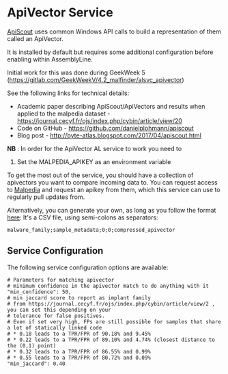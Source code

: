 # ApiVector Service

[ApiScout](https://github.com/danielplohmann/apiscout) uses common Windows API calls to build a representation of them called an ApiVector.

It is installed by default but requires some additional configuration before enabling within AssemblyLine.

Initial work for this was done during GeekWeek 5 (https://gitlab.com/GeekWeekV/4.2_malfinder/alsvc_apivector)

See the following links for technical details:

* Academic paper describing ApiScout/ApiVectors and results when applied to the malpedia dataset - https://journal.cecyf.fr/ojs/index.php/cybin/article/view/20
* Code on GitHub - https://github.com/danielplohmann/apiscout
* Blog post - http://byte-atlas.blogspot.com/2017/04/apiscout.html

**NB** : In order for the ApiVector AL service to work you need to

1. Set the MALPEDIA_APIKEY as an environment variable

To get the most out of the service, you should have a collection of apivectors you want to compare incoming data to.
You can request access to [Malpedia](https://malpedia.caad.fkie.fraunhofer.de/) and request an apikey from them, which this service can use
to regularly pull updates from.

Alternatively, you can generate your own, as long as you follow the format [here](https://github.com/danielplohmann/apiscout/blob/master/dbs/collection_example.csv):
It's a CSV file, using semi-colons as separators:

    malware_family;sample_metadata;0;0;compressed_apivector


## Service Configuration

The following service configuration options are available:

    # Parameters for matching apivector
    # minimum confidence in the apivector match to do anything with it
    "min_confidence": 50,
    # min jaccard score to report as implant family
    # from https://journal.cecyf.fr/ojs/index.php/cybin/article/view/2 , you can set this depending on your
    # tolerance for false positives.
    # Even if set very high, FPs are still possible for samples that share a lot of statically linked code
    # * 0.18 leads to a TPR/FPR of 90.18% and 9.45%
    # * 0.22 leads to a TPR/FPR of 89.10% and 4.74% (closest distance to the (0,1) point)
    # * 0.32 leads to a TPR/FPR of 86.55% and 0.99%
    # * 0.55 leads to a TPR/FPR of 80.72% and 0.09%
    "min_jaccard": 0.40

